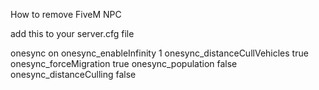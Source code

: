 How to remove FiveM NPC

add this to your server.cfg file

onesync on
onesync_enableInfinity 1
onesync_distanceCullVehicles true
onesync_forceMigration true
onesync_population false
onesync_distanceCulling false
